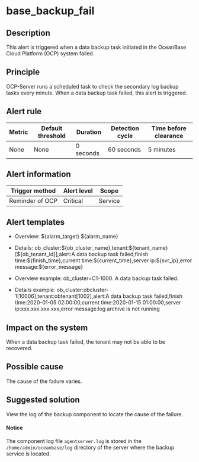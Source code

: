 # base_backup_fail

## Description

This alert is triggered when a data backup task initiated in the OceanBase Cloud Platform (OCP) system failed.

## Principle

OCP-Server runs a scheduled task to check the secondary log backup tasks every minute. When a data backup task failed, this alert is triggered.

## Alert rule

| Metric | Default threshold | Duration  | Detection cycle | Time before clearance |
|--------|-------------------|-----------|-----------------|-----------------------|
| None   | None              | 0 seconds | 60 seconds      | 5 minutes             |

## Alert information

| Trigger method  | Alert level |  Scope  |
|-----------------|-------------|---------|
| Reminder of OCP | Critical    | Service |

## Alert templates

* Overview: ${alarm_target} ${alarm_name}

* Details: ob_cluster:\${ob_cluster_name},tenant:\${tenant_name}[\${ob_tenant_id}],alert:A data backup task failed,finish time:\${finish_time},current time:\${current_time},server ip:\${svr_ip},error message:\${error_message}

* Overview example: ob_cluster=C1-1000. A data backup task failed.

* Details example: ob_cluster:obcluster-1[10006],tenant:obtenant[1002],alert:A data backup task failed,finish time:2020-01-05 02:00:00,current time:2020-01-15 01:00:00,server ip:xxx.xxx.xxx.xxx,error message:log archive is not running

## Impact on the system

When a data backup task failed, the tenant may not be able to be recovered.

## Possible cause

The cause of the failure varies.

## Suggested solution

View the log of the backup component to locate the cause of the failure.

 <main id="explain" type='notice'>
 <h4>Notice</h4>
 <p>The component log file <code>agentserver.log</code> is stored in the <code>/home/admin/oceanbase/log</code> directory of the server where the backup service is located.</p>
 </main>
